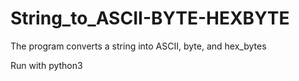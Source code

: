 # String_to_ASCII-BYTE-HEXBYTE
The program converts a string into ASCII, byte, and hex_bytes

Run with python3
